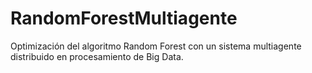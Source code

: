 # RandomForestMultiagente
Optimización del algoritmo Random Forest con un sistema multiagente distribuido en procesamiento de Big Data.
